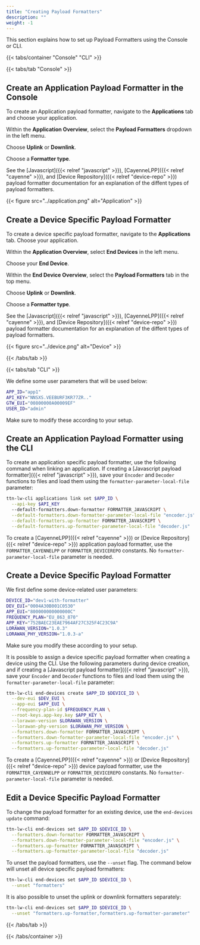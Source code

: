 ```yaml
---
title: "Creating Payload Formatters"
description: ""
weight: -1
---
```


This section explains how to set up Payload Formatters using the Console or CLI.

<!--more-->

{{< tabs/container "Console" "CLI" >}}

{{< tabs/tab "Console" >}}

## Create an Application Payload Formatter in the Console

To create an Application payload formatter, navigate to the **Applications** tab and choose your application.

Within the **Application Overview**, select the **Payload Formatters** dropdown in the left menu.

Choose **Uplink** or **Downlink**.

Choose a **Formatter type**. 

See the [Javascript]({{< relref "javascript" >}}), [CayenneLPP]({{< relref "cayenne" >}}), and [Device Repository]({{< relref "device-repo" >}}) payload formatter documentation for an explanation of the diffent types of payload formatters.

{{< figure src="../application.png" alt="Application" >}}

## Create a Device Specific Payload Formatter

To create a device specific payload formatter, navigate to the **Applications** tab. Choose your application.

Within the **Application Overview**, select **End Devices** in the left menu.

Choose your **End Device**.

Within the **End Device Overview**, select the **Payload Formatters** tab in the top menu.

Choose **Uplink** or **Downlink**.

Choose a **Formatter type**. 

See the [Javascript]({{< relref "javascript" >}}), [CayenneLPP]({{< relref "cayenne" >}}), and [Device Repository]({{< relref "device-repo" >}}) payload formatter documentation for an explanation of the diffent types of payload formatters.

{{< figure src="../device.png" alt="Device" >}}

{{< /tabs/tab >}}

{{< tabs/tab "CLI" >}}

We define some user parameters that will be used below:

```bash
APP_ID="app1" 
API_KEY="NNSXS.VEEBURF3KR77ZR.."
GTW_EUI="00800000A00009EF"
USER_ID="admin"
```

Make sure to modify these according to your setup.

## Create an Application Payload Formatter using the CLI

To create an application specific payload formatter, use the following command when linking an application. If creating a [Javascript payload formatter]({{< relref "javascript" >}}), save your `Encoder` and `Decoder` functions to files and load them using the `formatter-parameter-local-file` parameter:

```bash
ttn-lw-cli applications link set $APP_ID \
  --api-key $API_KEY
  --default-formatters.down-formatter FORMATTER_JAVASCRIPT \
  --default-formatters.down-formatter-parameter-local-file "encoder.js" \
  --default-formatters.up-formatter FORMATTER_JAVASCRIPT \
  --default-formatters.up-formatter-parameter-local-file "decoder.js"
```

To create a [CayenneLPP]({{< relref "cayenne" >}}) or [Device Repository]({{< relref "device-repo" >}}) application payload formatter, use the `FORMATTER_CAYENNELPP` or `FORMATTER_DEVICEREPO` constants. No `formatter-parameter-local-file` parameter is needed.

## Create a Device Specific Payload Formatter

We first define some device-related user parameters:

```bash
DEVICE_ID="dev1-with-formatter"
DEV_EUI="0004A30B001C0530"
APP_EUI="800000000000000C"
FREQUENCY_PLAN="EU_863_870"
APP_KEY="752BAEC23EAE7964AF27C325F4C23C9A"
LORAWAN_VERSION="1.0.3"
LORAWAN_PHY_VERSION="1.0.3-a"
```

Make sure you modify these according to your setup.

It is possible to assign a device specific payload formatter when creating a device using the CLI. Use the following parameters during device creation, and if creating a [Javascript payload formatter]({{< relref "javascript" >}}), save your `Encoder` and `Decoder` functions to files and load them using the `formatter-parameter-local-file` parameter:

```bash
ttn-lw-cli end-devices create $APP_ID $DEVICE_ID \
  --dev-eui $DEV_EUI \
  --app-eui $APP_EUI \
  --frequency-plan-id $FREQUENCY_PLAN \
  --root-keys.app-key.key $APP_KEY \
  --lorawan-version $LORAWAN_VERSION \
  --lorawan-phy-version $LORAWAN_PHY_VERSION \
  --formatters.down-formatter FORMATTER_JAVASCRIPT \
  --formatters.down-formatter-parameter-local-file "encoder.js" \
  --formatters.up-formatter FORMATTER_JAVASCRIPT \
  --formatters.up-formatter-parameter-local-file "decoder.js"
```

To create a [CayenneLPP]({{< relref "cayenne" >}}) or [Device Repository]({{< relref "device-repo" >}}) device payload formatter, use the `FORMATTER_CAYENNELPP` or `FORMATTER_DEVICEREPO` constants. No `formatter-parameter-local-file` parameter is needed.

## Edit a Device Specific Payload Formatter

To change the payload formatter for an existing device, use the `end-devices update` command:

```bash
ttn-lw-cli end-devices set $APP_ID $DEVICE_ID \
  --formatters.down-formatter FORMATTER_JAVASCRIPT \
  --formatters.down-formatter-parameter-local-file "encoder.js" \
  --formatters.up-formatter FORMATTER_JAVASCRIPT \
  --formatters.up-formatter-parameter-local-file "decoder.js"
```

To unset the payload formatters, use the `--unset` flag. The command below will unset all device specific payload formatters:

```bash
ttn-lw-cli end-devices set $APP_ID $DEVICE_ID \
  --unset "formatters"
```

It is also possible to unset the uplink or downlink formatters separately:

```bash
ttn-lw-cli end-devices set $APP_ID $DEVICE_ID \
  --unset "formatters.up-formatter,formatters.up-formatter-parameter"
```

{{< /tabs/tab >}}

{{< /tabs/container >}}
